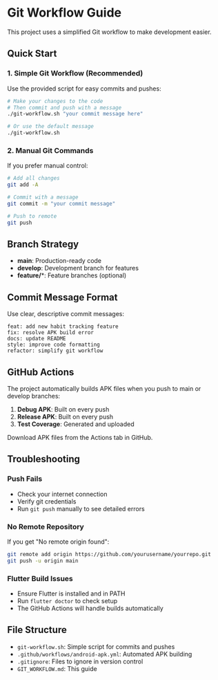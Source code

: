 # Git Workflow Guide

This project uses a simplified Git workflow to make development easier.

## Quick Start

### 1. Simple Git Workflow (Recommended)

Use the provided script for easy commits and pushes:

```bash
# Make your changes to the code
# Then commit and push with a message
./git-workflow.sh "your commit message here"

# Or use the default message
./git-workflow.sh
```

### 2. Manual Git Commands

If you prefer manual control:

```bash
# Add all changes
git add -A

# Commit with a message
git commit -m "your commit message"

# Push to remote
git push
```

## Branch Strategy

- **main**: Production-ready code
- **develop**: Development branch for features
- **feature/***: Feature branches (optional)

## Commit Message Format

Use clear, descriptive commit messages:

```
feat: add new habit tracking feature
fix: resolve APK build error
docs: update README
style: improve code formatting
refactor: simplify git workflow
```

## GitHub Actions

The project automatically builds APK files when you push to main or develop branches:

1. **Debug APK**: Built on every push
2. **Release APK**: Built on every push
3. **Test Coverage**: Generated and uploaded

Download APK files from the Actions tab in GitHub.

## Troubleshooting

### Push Fails
- Check your internet connection
- Verify git credentials
- Run `git push` manually to see detailed errors

### No Remote Repository
If you get "No remote origin found":
```bash
git remote add origin https://github.com/yourusername/yourrepo.git
git push -u origin main
```

### Flutter Build Issues
- Ensure Flutter is installed and in PATH
- Run `flutter doctor` to check setup
- The GitHub Actions will handle builds automatically

## File Structure

- `git-workflow.sh`: Simple script for commits and pushes
- `.github/workflows/android-apk.yml`: Automated APK building
- `.gitignore`: Files to ignore in version control
- `GIT_WORKFLOW.md`: This guide